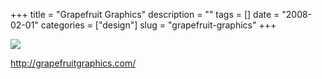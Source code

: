 +++
title = "Grapefruit Graphics"
description = ""
tags = []
date = "2008-02-01"
categories = ["design"]
slug = "grapefruit-graphics"
+++


 

  <div id="screens-thumbs" class="clearfix">
    <div class="txt-center" id="design-submission"><a href="http://grapefruitgraphics.com/"><img id='bluga-thumbnail-997' class='bluga-thumbnail large' src='http://media.konigi.com/bluga/
wt47f27f01c29cb_0.jpg'/></a></div>  
  </div>   
<p><a href="http://grapefruitgraphics.com/">http://grapefruitgraphics.com/</a></p>




